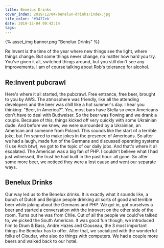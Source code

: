 ```yaml
---
title: Benelux Drinks
cover_index: 2019/12/04/benelux-drinks/index.jpg
tile_color: '#3477eb'
date: 2019-12-04 09:42:14
tags:
---
```

{% asset_img banner.png "Benelux Drinks" %}

Re:Invent is the time of the year where new things see the light, where things change. But some things never change, no matter how hard you try. You've given it all, switched things around, but you still don't see any improvements. I am of course talking about Rob's tolerance for alcohol.

## Re:Invent pubcrawl
Here's where it all started, the pubcrawl. Free entrance, free beer, brought to you by AWS. The atmosphere was friendly, like all the attending developers and the beer was chill like a hot summer's day. I hear you thinking: "Beer, in America?". Yes, most bars have Stella so even Americans don't have to deal with Budweiser. So the beer was flowing and we drank a couple. Because of this, things kicked off very quickly with some Ukrainian dude. And before we knew, we were surrounded by a Ukrainian, an American and someone from Poland. This sounds like the start of a terrible joke, but I'm scared to make jokes in the presence of Americans. So after we had a laugh, made fun of the Germans and discussed operating systems (I use Arch btw), we got to the topic of our daily jobs. And that's where it all escalated. The American was a big fan of PHP. I couldn't believe what I had just witnessed, the trust he had built in the past hour: all gone. So after some more beer, we noticed they were a lost cause and went our separate ways.

## Benelux Drinks
Our way led us to the Benelux drinks. It is exactly what it sounds like, a bunch of Dutch and Belgian people drinking all sorts of good and terrible beer while joking about the Germans and PHP. We got in, got ourselves a beer and started a conversation with the introvert on the other side of the room. Turns out he was from Chile. Out of all the people we could've talked to, we picked the South American. It was good fun though, we introduced him to Drum & Bass, Andre Hazes and Clouseau, the 3 most important things the Benelux has to offer. After that, we socialized with the wonderful folks of Cloudar, who also do things with computers. We had a couple more beers and walked back to our hotel.
